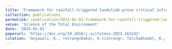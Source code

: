 ```yaml
---
title: "Framework for rainfall-triggered landslide-prone critical infrastructure zonation"
collection: publications
permalink: /publication/2023-01-01-framework-for-rainfall-triggered-landslide-prone-c
venue: 'Science of the Total Environment'
date: '2023-01-01'
paperurl: 'https://doi.org/10.1016/j.scitotenv.2023.162242'
citation: 'Gnyawali, K., <strong>Dahal, K.</strong>, Talchabhadel, R., & Nirandjan, S. (2023). &quot;Framework for rainfall-triggered landslide-prone critical infrastructure zonation.&quot; <i>Science of the Total Environment</i>, 872, 162242.'
---
```


